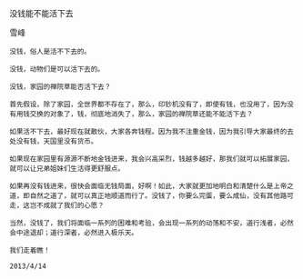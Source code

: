 没钱能不能活下去

雪峰


    没钱，俗人是活不下去的。

    没钱，动物们是可以活下去的。

    没钱，家园的禅院草能否活下去？

    首先假设，除了家园，全世界都不存在了，那么，印钞机没有了，即使有钱，也没用了，因为没有用钱交换的对象了，钱，彻底地消失了，那么，家园的禅院草还能不能活下去？

    如果活不下去，最好现在就散伙，大家各奔钱程。因为我不注重金钱，因为我引导大家最终的去处没有钱，天国里没有货币。

    如果现在家园里有源源不断地金钱进来，我会兴高采烈，钱越多越好，那我们就可以拓展家园，就可以让兄弟姐妹们生活得更舒服点。

    如果再没有钱进来，很快会面临无钱局面，好啊！如此，大家就更加地明白和清楚什么是上帝之道，即自然之道了，就可以真正地顺道而行了。没钱了，你要么完蛋，要么成仙，没有其他路可走，这岂不成就了我们的心愿？

    当然，没钱了，我们将面临一系列的困难和考验，会出现一系列的动荡和不安，道行浅者，必然会中途退却；道行深者，必然进入极乐天。

    我们走着瞧！

    2013/4/14



